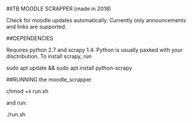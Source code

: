 #IITB MOODLE SCRAPPER (made in 2018)

Check for moodle updates automatically. Currently only announcements and links are supported.

##DEPENDENCIES

Requires python 2.7 and scrapy 1.4. Python is usually paxked with your disctribution. To install scrapy, run

sudo apt update && sudo apt install python-scrapy

##RUNNING the moodle_scrapper

  chmod +x run.sh

and run:

  ./run.sh
